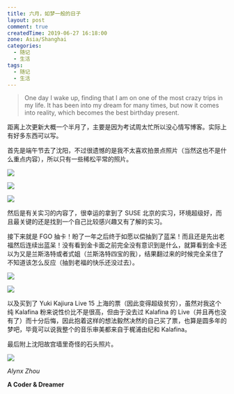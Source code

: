 ```yaml
---
title: 六月，如梦一般的日子
layout: post
comment: true
createdTime: 2019-06-27 16:18:00
zone: Asia/Shanghai
categories:
  - 随记
  - 生活
tags:
  - 随记
  - 生活
---
```

> One day I wake up,
> finding that I am on one of the most crazy trips in my life.
> It has been into my dream for many times,
> but now it comes into reality,
> which becomes the best birthday present.

<!--more-->

距离上次更新大概一个半月了，主要是因为考试周太忙所以没心情写博客。实际上有好多东西可以写。

首先是端午节去了沈阳，不过很遗憾的是我不太喜欢拍景点照片（当然这也不是什么重点内容），所以只有一些稀松平常的照片。

![](photo3.jpg)

![](photo6.jpg)

![](photo5.jpg)

然后是有关实习的内容了，很幸运的拿到了 SUSE 北京的实习，环境超级好，而且最关键的还是找到一个自己比较感兴趣又有了解的实习。

接下来就是 FGO 抽卡！盼了一年之后终于如愿以偿抽到了蓝呆！而且还是先出老福然后连续出蓝呆！没有看到金卡面之前完全没有意识到是什么，就算看到金卡还以为又是兰斯洛特或者式姐（兰斯洛特四宝的我），结果翻过来的时候完全呆住了不知道该怎么反应（抽到老福的快乐还没过去）。

![](photo2.jpg)

![](photo1.jpg)

以及买到了 Yuki Kajiura Live 15 上海的票（因此变得超级贫穷），虽然对我这个纯 Kalafina 粉来说性价比不是很高，但由于没去过 Kalafina 的 Live（并且再也没有了）而十分后悔，因此抱着这样的想法毅然决然的自己买了票，也算是圆多年的梦吧，毕竟可以说我整个的音乐审美都来自于梶浦由纪和 Kalafina。

最后附上沈阳故宫墙里奇怪的石头照片。

![](photo4.jpg)

*Alynx Zhou*

**A Coder & Dreamer**
